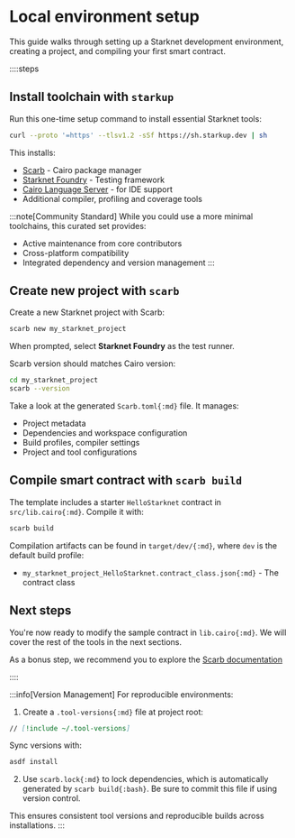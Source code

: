 # Local environment setup

This guide walks through setting up a Starknet development environment, creating a project, and compiling your first smart contract.

::::steps

## Install toolchain with `starkup`

Run this one-time setup command to install essential Starknet tools:

```bash [Terminal]
curl --proto '=https' --tlsv1.2 -sSf https://sh.starkup.dev | sh
```

This installs:
- [Scarb](https://docs.swmansion.com/scarb/docs.html) - Cairo package manager
- [Starknet Foundry](https://foundry-rs.github.io/starknet-foundry/) - Testing framework
- [Cairo Language Server](https://github.com/software-mansion/cairols) - for IDE support
- Additional compiler, profiling and coverage tools

:::note[Community Standard]
While you could use a more minimal toolchains, this curated set provides:
- Active maintenance from core contributors
- Cross-platform compatibility
- Integrated dependency and version management
:::

## Create new project with `scarb`

Create a new Starknet project with Scarb:

```bash [Terminal]
scarb new my_starknet_project
```

When prompted, select **Starknet Foundry** as the test runner.

Scarb version should matches Cairo version:

```bash [Terminal]
cd my_starknet_project
scarb --version
```

Take a look at the generated `Scarb.toml{:md}` file. It manages:
- Project metadata
- Dependencies and workspace configuration
- Build profiles, compiler settings
- Project and tool configurations

## Compile smart contract with `scarb build`

The template includes a starter `HelloStarknet` contract in `src/lib.cairo{:md}`. Compile it with:

```bash [Terminal]
scarb build
```

Compilation artifacts can be found in `target/dev/{:md}`, where `dev` is the default build profile:
- `my_starknet_project_HelloStarknet.contract_class.json{:md}` - The contract class

## Next steps

You're now ready to modify the sample contract in `lib.cairo{:md}`.
We will cover the rest of the tools in the next sections.

As a bonus step, we recommend you to explore the [Scarb documentation](https://docs.swmansion.com/scarb/docs.html)

::::

:::info[Version Management]
For reproducible environments:

1. Create a `.tool-versions{:md}` file at project root:

```md [.tool-versions]
// [!include ~/.tool-versions]
```

Sync versions with:
```bash [Terminal]
asdf install
```

2. Use `scarb.lock{:md}` to lock dependencies, which is automatically generated by `scarb build{:bash}`.
Be sure to commit this file if using version control.

This ensures consistent tool versions and reproducible builds across installations.
:::
